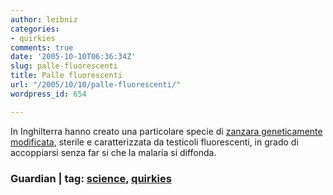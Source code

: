 ```yaml
---
author: leibniz
categories:
- quirkies
comments: true
date: '2005-10-10T06:36:34Z'
slug: palle-fluorescenti
title: Palle fluorescenti
url: "/2005/10/10/palle-fluorescenti/"
wordpress_id: 654

---
```

In Inghilterra hanno creato una particolare specie di [zanzara geneticamente modificata](http://www.guardian.co.uk/science/story/0,3605,1588727,00.html), sterile e caratterizzata da testicoli fluorescenti, in grado di accoppiarsi senza far si che la malaria si diffonda.

### Guardian | tag: [science](http://www.technorati.com/tags/science), [quirkies](http://www.technorati.com/tags/quirkies)
